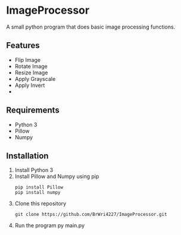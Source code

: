 # ImageProcessor
A small python program that does basic image processing functions.

## Features
- Flip Image
- Rotate Image
- Resize Image
- Apply Grayscale
- Apply Invert
- 
## Requirements
- Python 3
- Pillow
- Numpy

## Installation
1. Install Python 3
2. Install Pillow and Numpy using pip
   ```
   pip install Pillow
   pip install numpy
   ```
3. Clone this repository
   ```
   git clone https://github.com/BrWri4227/ImageProcessor.git
4. Run the program
   py main.py

